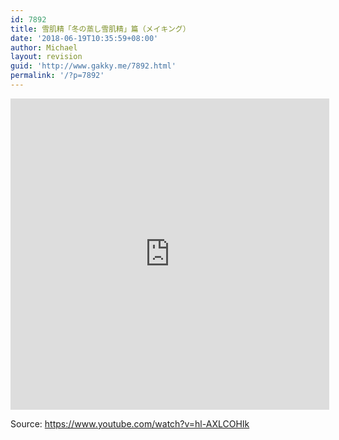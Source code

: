 ```yaml
---
id: 7892
title: 雪肌精「冬の蒸し雪肌精」篇（メイキング）
date: '2018-06-19T10:35:59+08:00'
author: Michael
layout: revision
guid: 'http://www.gakky.me/7892.html'
permalink: '/?p=7892'
---
```


<iframe allowfullscreen="allowfullscreen" frameborder="0" height="498" loading="lazy" src="http://player.youku.com/embed/XMzY3MzIzMjUxNg==" width="510"></iframe>

Source: <https://www.youtube.com/watch?v=hl-AXLCOHIk>